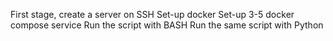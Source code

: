First stage, create a server on SSH
Set-up docker
Set-up 3-5 docker compose service
Run the script with BASH
Run the same script with Python
